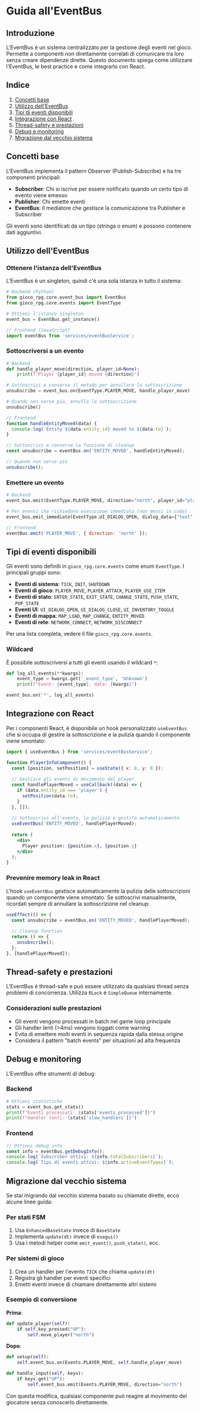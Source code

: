 # Guida all'EventBus

## Introduzione

L'EventBus è un sistema centralizzato per la gestione degli eventi nel gioco. Permette a componenti non direttamente correlati di comunicare tra loro senza creare dipendenze dirette. Questo documento spiega come utilizzare l'EventBus, le best practice e come integrarlo con React.

## Indice

1. [Concetti base](#concetti-base)
2. [Utilizzo dell'EventBus](#utilizzo-delleventbus)
3. [Tipi di eventi disponibili](#tipi-di-eventi-disponibili)
4. [Integrazione con React](#integrazione-con-react)
5. [Thread-safety e prestazioni](#thread-safety-e-prestazioni)
6. [Debug e monitoring](#debug-e-monitoring)
7. [Migrazione dal vecchio sistema](#migrazione-dal-vecchio-sistema)

## Concetti base

L'EventBus implementa il pattern Observer (Publish-Subscribe) e ha tre componenti principali:

- **Subscriber**: Chi si iscrive per essere notificato quando un certo tipo di evento viene emesso
- **Publisher**: Chi emette eventi
- **EventBus**: Il mediatore che gestisce la comunicazione tra Publisher e Subscriber

Gli eventi sono identificati da un tipo (stringa o enum) e possono contenere dati aggiuntivi.

## Utilizzo dell'EventBus

### Ottenere l'istanza dell'EventBus

L'EventBus è un singleton, quindi c'è una sola istanza in tutto il sistema:

```python
# Backend (Python)
from gioco_rpg.core.event_bus import EventBus
from gioco_rpg.core.events import EventType

# Ottieni l'istanza singleton
event_bus = EventBus.get_instance()
```

```javascript
// Frontend (JavaScript)
import eventBus from 'services/eventBusService';
```

### Sottoscriversi a un evento

```python
# Backend
def handle_player_move(direction, player_id=None):
    print(f"Player {player_id} moved {direction}")

# Sottoscrivi e conserva il metodo per annullare la sottoscrizione
unsubscribe = event_bus.on(EventType.PLAYER_MOVE, handle_player_move)

# Quando non serve più, annulla la sottoscrizione
unsubscribe()
```

```javascript
// Frontend
function handleEntityMoved(data) {
  console.log(`Entity ${data.entity_id} moved to ${data.to}`);
}

// Sottoscrivi e conserva la funzione di cleanup
const unsubscribe = eventBus.on('ENTITY_MOVED', handleEntityMoved);

// Quando non serve più
unsubscribe();
```

### Emettere un evento

```python
# Backend
event_bus.emit(EventType.PLAYER_MOVE, direction="north", player_id="player1")

# Per eventi che richiedono esecuzione immediata (non messi in coda)
event_bus.emit_immediate(EventType.UI_DIALOG_OPEN, dialog_data={"text": "Ciao!"})
```

```javascript
// Frontend
eventBus.emit('PLAYER_MOVE', { direction: 'north' });
```

## Tipi di eventi disponibili

Gli eventi sono definiti in `gioco_rpg.core.events` come enum `EventType`. I principali gruppi sono:

- **Eventi di sistema**: `TICK`, `INIT`, `SHUTDOWN`
- **Eventi di gioco**: `PLAYER_MOVE`, `PLAYER_ATTACK`, `PLAYER_USE_ITEM`
- **Eventi di stato**: `ENTER_STATE`, `EXIT_STATE`, `CHANGE_STATE`, `PUSH_STATE`, `POP_STATE`
- **Eventi UI**: `UI_DIALOG_OPEN`, `UI_DIALOG_CLOSE`, `UI_INVENTORY_TOGGLE`
- **Eventi di mappa**: `MAP_LOAD`, `MAP_CHANGE`, `ENTITY_MOVED`
- **Eventi di rete**: `NETWORK_CONNECT`, `NETWORK_DISCONNECT`

Per una lista completa, vedere il file `gioco_rpg.core.events`.

### Wildcard

È possibile sottoscriversi a tutti gli eventi usando il wildcard `*`:

```python
def log_all_events(**kwargs):
    event_type = kwargs.get('_event_type', 'Unknown')
    print(f"Event: {event_type}, data: {kwargs}")

event_bus.on('*', log_all_events)
```

## Integrazione con React

Per i componenti React, è disponibile un hook personalizzato `useEventBus` che si occupa di gestire la sottoscrizione e la pulizia quando il componente viene smontato:

```jsx
import { useEventBus } from 'services/eventBusService';

function PlayerInfoComponent() {
  const [position, setPosition] = useState({ x: 0, y: 0 });
  
  // Gestisce gli eventi di movimento del player
  const handlePlayerMoved = useCallback((data) => {
    if (data.entity_id === 'player') {
      setPosition(data.to);
    }
  }, []);
  
  // Sottoscrivi all'evento, la pulizia è gestita automaticamente
  useEventBus('ENTITY_MOVED', handlePlayerMoved);
  
  return (
    <div>
      Player position: {position.x}, {position.y}
    </div>
  );
}
```

### Prevenire memory leak in React

L'hook `useEventBus` gestisce automaticamente la pulizia delle sottoscrizioni quando un componente viene smontato. Se sottoscrivi manualmente, ricordati sempre di annullare la sottoscrizione nel cleanup:

```jsx
useEffect(() => {
  const unsubscribe = eventBus.on('ENTITY_MOVED', handlePlayerMoved);
  
  // Cleanup function
  return () => {
    unsubscribe();
  };
}, [handlePlayerMoved]);
```

## Thread-safety e prestazioni

L'EventBus è thread-safe e può essere utilizzato da qualsiasi thread senza problemi di concorrenza. Utilizza `RLock` e `SimpleQueue` internamente.

### Considerazioni sulle prestazioni

- Gli eventi vengono processati in batch nel game loop principale
- Gli handler lenti (>4ms) vengono loggati come warning
- Evita di emettere molti eventi in sequenza rapida dalla stessa origine
- Considera il pattern "batch events" per situazioni ad alta frequenza

## Debug e monitoring

L'EventBus offre strumenti di debug:

### Backend

```python
# Ottieni statistiche
stats = event_bus.get_stats()
print(f"Eventi processati: {stats['events_processed']}")
print(f"Handler lenti: {stats['slow_handlers']}")
```

### Frontend

```javascript
// Ottieni debug info
const info = eventBus.getDebugInfo();
console.log(`Subscriber attivi: ${info.totalSubscribers}`);
console.log(`Tipi di eventi attivi: ${info.activeEventTypes}`);
```

## Migrazione dal vecchio sistema

Se stai migrando dal vecchio sistema basato su chiamate dirette, ecco alcune linee guida:

### Per stati FSM

1. Usa `EnhancedBaseState` invece di `BaseState`
2. Implementa `update(dt)` invece di `esegui()`
3. Usa i metodi helper come `emit_event()`, `push_state()`, ecc.

### Per sistemi di gioco

1. Crea un handler per l'evento `TICK` che chiama `update(dt)`
2. Registra gli handler per eventi specifici
3. Emetti eventi invece di chiamare direttamente altri sistemi

### Esempio di conversione

**Prima**:
```python
def update_player(self):
    if self.key_pressed("UP"):
        self.move_player("north")
```

**Dopo**:
```python
def setup(self):
    self.event_bus.on(Events.PLAYER_MOVE, self.handle_player_move)

def handle_input(self, keys):
    if keys.get("UP"):
        self.event_bus.emit(Events.PLAYER_MOVE, direction="north")
```

Con questa modifica, qualsiasi componente può reagire al movimento del giocatore senza conoscerlo direttamente. 